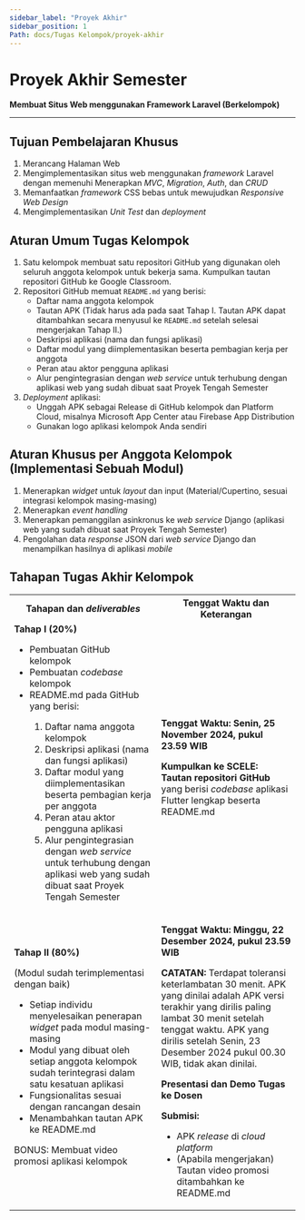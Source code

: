 ```yaml
---
sidebar_label: "Proyek Akhir"
sidebar_position: 1
Path: docs/Tugas Kelompok/proyek-akhir
---
```


# Proyek Akhir Semester

**Membuat Situs Web menggunakan Framework Laravel (Berkelompok)**

---

## Tujuan Pembelajaran Khusus

1. Merancang Halaman Web
2. Mengimplementasikan situs web menggunakan *framework* Laravel dengan memenuhi Menerapkan *MVC*, *Migration*, *Auth*, dan *CRUD*
3. Memanfaatkan *framework* CSS bebas untuk mewujudkan *Responsive Web Design*
4. Mengimplementasikan *Unit Test* dan *deployment*

## Aturan Umum Tugas Kelompok

1. Satu kelompok membuat satu repositori GitHub yang digunakan oleh seluruh anggota kelompok untuk bekerja sama. Kumpulkan tautan repositori GitHub ke Google Classroom.
2. Repositori GitHub memuat `README.md` yang berisi:
    - Daftar nama anggota kelompok
    - Tautan APK (Tidak harus ada pada saat Tahap I. Tautan APK dapat ditambahkan secara menyusul ke `README.md` setelah selesai mengerjakan Tahap II.) 
    - Deskripsi aplikasi (nama dan fungsi aplikasi)
    - Daftar modul yang diimplementasikan beserta pembagian kerja per anggota
    - Peran atau aktor pengguna aplikasi 
    - Alur pengintegrasian dengan _web service_ untuk terhubung dengan aplikasi web yang sudah dibuat saat Proyek Tengah Semester
3. *Deployment* aplikasi:
    - Unggah APK sebagai Release di GitHub kelompok dan Platform Cloud, misalnya Microsoft App Center atau Firebase App Distribution
    - Gunakan logo aplikasi kelompok Anda sendiri

## Aturan Khusus per Anggota Kelompok (Implementasi Sebuah Modul)

1. Menerapkan _widget_ untuk _layout_ dan input (Material/Cupertino, sesuai integrasi kelompok masing-masing) 
2. Menerapkan _event handling_
3. Menerapkan pemanggilan asinkronus ke _web service_ Django (aplikasi web yang sudah dibuat saat Proyek Tengah Semester)
4. Pengolahan data *response* JSON dari _web service_ Django dan menampilkan hasilnya di aplikasi _mobile_

## Tahapan Tugas Akhir Kelompok

<table>
    <tr>
        <th>Tahapan dan <em>deliverables</em></th>
        <th>Tenggat Waktu dan Keterangan</th>
    </tr>
    <tr>
        <td>
            <b>Tahap I (20%)</b>
            <ul>
                <li>Pembuatan GitHub kelompok</li>
                <li>Pembuatan <em>codebase</em> kelompok</li>
                <li>README.md pada GitHub yang berisi:</li>
                <ol>
                    <li>Daftar nama anggota kelompok</li>
                    <li>Deskripsi aplikasi (nama dan fungsi aplikasi)</li>
                    <li>Daftar modul yang diimplementasikan beserta pembagian kerja per anggota</li>
                    <li>Peran atau aktor pengguna aplikasi</li>
                    <li>Alur pengintegrasian dengan <em>web service</em> untuk terhubung dengan aplikasi web yang sudah dibuat saat Proyek Tengah Semester</li>
                </ol>
            </ul>
        </td>
        <td>
            <p><b>Tenggat Waktu: Senin, 25 November 2024, pukul 23.59 WIB</b></p>
            <p><b>Kumpulkan ke SCELE: Tautan repositori GitHub</b> yang berisi <em>codebase</em> aplikasi Flutter lengkap beserta README.md</p>
        </td>
    </tr>
    <tr>
        <td>
            <b>Tahap II (80%)</b>
            <p>(Modul sudah terimplementasi dengan baik)</p>
            <ul>
                <li>Setiap individu menyelesaikan penerapan <em>widget</em> pada modul masing-masing</li>
                <li>Modul yang dibuat oleh setiap anggota kelompok sudah terintegrasi dalam satu kesatuan aplikasi</li>
                <li>Fungsionalitas sesuai dengan rancangan desain</li>
                <li>Menambahkan tautan APK ke README.md</li>
            </ul>
            <p>BONUS: Membuat video promosi aplikasi kelompok</p>
        </td>
        <td>
            <p><b>Tenggat Waktu: Minggu, 22 Desember 2024, pukul 23.59 WIB</b></p>
            <p><b>CATATAN:</b> Terdapat toleransi keterlambatan 30 menit. APK yang dinilai adalah APK versi terakhir yang dirilis paling lambat 30 menit setelah tenggat waktu. APK yang dirilis setelah Senin, 23 Desember 2024 pukul 00.30 WIB, tidak akan dinilai.</p>
            <p><b>Presentasi dan Demo Tugas ke Dosen</b></p>
            <b>Submisi:</b>
            <ul>
                <li>APK <em>release</em> di <em>cloud platform</em></li>
                <li>(Apabila mengerjakan) Tautan video promosi ditambahkan ke README.md</li>
            </ul>
        </td>
    </tr>
</table>


